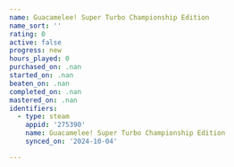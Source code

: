 ```yaml
---
name: Guacamelee! Super Turbo Championship Edition
name_sort: ''
rating: 0
active: false
progress: new
hours_played: 0
purchased_on: .nan
started_on: .nan
beaten_on: .nan
completed_on: .nan
mastered_on: .nan
identifiers:
  - type: steam
    appid: '275390'
    name: Guacamelee! Super Turbo Championship Edition
    synced_on: '2024-10-04'

---
```

